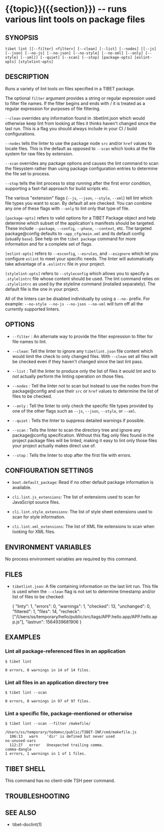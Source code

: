 {{topic}}({{section}}) -- runs various lint tools on package files
=============================================

## SYNOPSIS

`tibet lint [[--filter] <filter>] [--clean] [--list] [--nodes]
    [[--js] [--json] [--no-js] [--no-json] [--no-style] [--no-xml]
    [--only] [--style] [--xml]] [--quiet] [--scan] [--stop]
    [package-opts] [eslint-opts] [stylelint-opts]`

## DESCRIPTION

Runs a variety of lint tools on files specified in a TIBET package.

The optional `filter` argument provides a string or regular expression used to
filter file names. If the filter begins and ends with / it is treated as a
regular expression for purposes of file filtering.

`--clean` overrides any information found in .tibetlint.json which would
otherwise keep lint from looking at files it thinks haven't changed since the
last run. This is a flag you should always include in your CI / build
configurations.

`--nodes` tells the linter to use the package node `src` and/or `href` values to
locate files. This is the default as opposed to `--scan` which looks at the file
system for raw files by extension.

`--scan` overrides any package options and causes the lint command to scan the
filesystem rather than using package configuration entries to determine the file
set to process.

`--stop` tells the lint process to stop running after the first error condition,
supporting a fast-fail approach for build scripts etc.

The various "extension" flags (`--js`, `--json`, `--style`, `--xml`) tell lint
which file types you want to scan. By default all are checked. You can combine
any one of these flags with `--only` to lint only that type of file.

`[package-opts]` refers to valid options for a TIBET Package object and help
determine which subset of the application's manifests should be targeted. These
include `--package`, `--config`, `--phase`, `--context`, etc. The targeted
package@config defaults to `~app_cfg/main.xml` and its default config (usually
`base`). See help on the `tibet package` command for more information and for a
complete set of flags.

`[eslint-opts]` refers to `--esconfig`, `--esrules`, and `--esignore` which let
you configure `eslint` to meet your specific needs. The linter will
automatically take advantage of a `.eslintrc` file in your project.

`[stylelint-opts]` refers to `--styleconfig` which allows you to specify a
`.stylelintrc` file whose content should be used. The lint command relies on
`.stylelintrc` as used by the styleline command (installed separately). The
default file is the one in your project.

All of the linters can be disabled individually by using a `--no-` prefix.
For example: `--no-style --no-js --no-json --no-xml` will turn off all
the currently supported linters.

## OPTIONS

  * `--filter` :
    An alternate way to provide the filter expression to filter for file names
to lint.

  * `--clean`:
    Tell the linter to ignore any `tibetlint.json` file content which would
limit the check to only changed files. With `--clean` set all files will be
checked even if they haven't changed since the last lint pass.

  * `--list` :
    Tell the linter to produce only the list of files it *would* lint and to
*not* actually perform the linting operation on those files.

  * `--nodes` :
    Tell the linter not to scan but instead to use the nodes from the
package@config and use their `src` or `href` values to determine the list of
files to be checked.

  * `--only` :
    Tell the linter to only check the specific file types provided by one of the
other flags such as `--js`, `--json`, `--style`, or `--xml`.

  * `--quiet` :
    Tells the linter to suppress detailed warnings if possible.

  * `--scan` :
    Tells the linter to scan the directory tree and ignore any package@config
specification. Without this flag only files found in the project package files
will be linted, making it easy to lint only those files your project actually
makes direct use of.

  * `--stop` :
    Tells the linter to stop after the first file with errors.

## CONFIGURATION SETTINGS

  * `boot.default_package`:
    Read if no other default package information is available.

  * `cli.lint.js_extensions`:
    The list of extensions used to scan for JavaScript source files.

  * `cli.lint.style_extensions`:
    The list of style sheet extensions used to scan for style information.

  * `cli.lint.xml_extensions`:
    The list of XML file extensions to scan when looking for XML files.

## ENVIRONMENT VARIABLES

No process environment variables are required by this command.

## FILES

  * `tibetlint.json`:
    A file containing information on the last lint run. This file is used when
the `--clean` flag is not set to determine timestamp and/or list of files to be
checked:

    {
        "linty": 1,
        "errors": 0,
        "warnings": 1,
        "checked": 13,
        "unchanged": 0,
        "filtered": 1,
        "files": 14,
        "recheck": ["/Users/ss/temporary/hello/public/src/tags/APP.hello.app/APP.hello.app.js"],
        "lastrun": 1564939681906
    }


## EXAMPLES

### Lint all package-referenced files in an application

    $ tibet lint

    0 errors, 0 warnings in 14 of 14 files.

### Lint all files in an application directory tree

    $ tibet lint --scan

    0 errors, 0 warnings in 97 of 97 files.

### Lint a specific file, package-mentioned or otherwise

    $ tibet lint --scan --filter /makefile/

    /Users/ss/temporary/todomvc/public/TIBET-INF/cmd/makefile.js
      106:13   warn    'dir' is defined but never used                                no-unused-vars
      112:27   error   Unexpected trailing comma.                                     comma-dangle
    1 errors, 1 warnings in 1 of 1 files.


## TIBET SHELL

This command has no client-side TSH peer command.

## TROUBLESHOOTING


## SEE ALSO

  * tibet-doclint(1)
